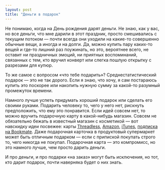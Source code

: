```yaml
---
layout: post
title: "Деньги в подарок"
---
```


Не понимаю, когда на День рождения дарят деньги. Не знаю, как у вас, но все деньги, что мне дарили в этот праздник, просто смешивались с текущим потоком — почти всегда они уходили на какие-то совершенно обычные вещи, а иногда и на долги. Да, можно купить пару каких-то вещей и где-то лишний раз поужинать, но это, вероятнее всего, не оставит ни праздничных эмоций, ни приятных воспоминаний, связанных с тем, кто вручил конверт или слегка пошлую открытку с разрезами для купюр.

То же самое с вопросом «что тебе подарить»? Среднестатистический подарок — это не так дорого. Если я знаю, что хочу, я сам постараюсь купить это поскорее или накопить нужную сумму за какой-то разумный промежуток времени.

Намного лучше успеть придумать хороший подарок или сделать его своими руками. Подарить человеку то, чего у него нет, рискнуть предположить, что ему это понравится. Если идей совсем нет, то можно вручить подарочную карту в какой-нибудь магазин. Совсем не обязательно бежать в известный магазин с косметикой — вот навскидку идеи посвежее: карты [Threadless](http://www.threadless.com/product/41/GiftCertificates), [Amazon](http://www.amazon.com/b?ie=UTF8&node=3063530011), [iTunes](http://store.apple.com/us/browse/home/giftcards), [подписка на Bookmate](http://www.bookmate.com/subscription). Даже подарочная карточка в продуктовый супермаркет может быть отличным подарком — если с припиской покупать строго то, чего никогда не покупал. Подарочная карта — это компромисс, но это намного лучше, чем просто дарить деньги.

И про деньги, и про подарки «на заказ» могут быть исключения, но тот, кто дарит подарок, почти наверняка будет о них знать.